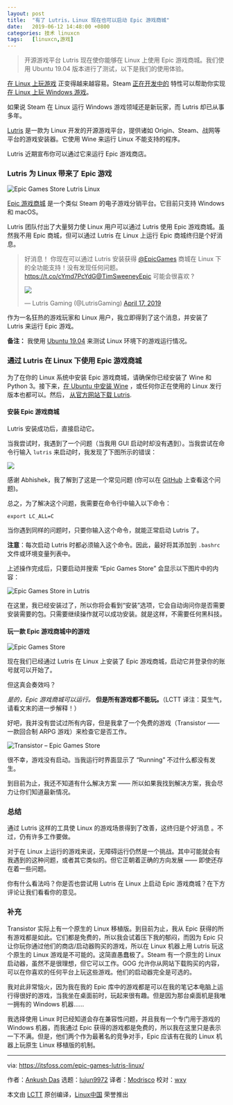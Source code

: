 ```yaml
---
layout: post
title:	"有了 Lutris，Linux 现在也可以启动 Epic 游戏商城"
date:	2019-06-12 14:48:00 +0800 
categories:	技术 linuxcn 
tags:	[linuxcn,游戏]
---
```




> 
> 开源游戏平台 Lutris 现在使你能够在 Linux 上使用 Epic 游戏商城。我们使用 Ubuntu 19.04 版本进行了测试，以下是我们的使用体验。
> 
> 
> 


[在 Linux 上玩游戏](/article-7316-1.html) 正变得越来越容易。Steam [正在开发中的](/article-10054-1.html) 特性可以帮助你实现 [在 Linux 上玩 Windows 游戏](/article-10061-1.html)。


如果说 Steam 在 Linux 运行 Windows 游戏领域还是新玩家，而 Lutris 却已从事多年。


[Lutris](https://lutris.net/) 是一款为 Linux 开发的开源游戏平台，提供诸如 Origin、Steam、战网等平台的游戏安装器。它使用 Wine 来运行 Linux 不能支持的程序。


Lutris 近期宣布你可以通过它来运行 Epic 游戏商店。


### Lutris 为 Linux 带来了 Epic 游戏


![Epic Games Store Lutris Linux](/Asserts/Images/album/201906/12/144822lowo6wpyvpkt1chk.png)


[Epic 游戏商城](https://www.epicgames.com/store/en-US/) 是一个类似 Steam 的电子游戏分销平台。它目前只支持 Windows 和 macOS。


Lutris 团队付出了大量努力使 Linux 用户可以通过 Lutris 使用 Epic 游戏商城。虽然我不用 Epic 商城，但可以通过 Lutris 在 Linux 上运行 Epic 商城终归是个好消息。



> 
> 好消息！ 你现在可以通过 Lutris 安装获得 [@EpicGames](https://twitter.com/EpicGames?ref_src=twsrc%5Etfw) 商城在 Linux 下的全功能支持！没有发现任何问题。 <https://t.co/cYmd7PcYdG>[@TimSweeneyEpic](https://twitter.com/TimSweeneyEpic?ref_src=twsrc%5Etfw) 可能会很喜欢 ?
> 
> 
> ![](/Asserts/Images/album/201906/12/144955lg8kcgzboto9b5uo.jpg)
> 
> 
> — Lutris Gaming (@LutrisGaming) [April 17, 2019](https://twitter.com/LutrisGaming/status/1118552969816018948?ref_src=twsrc%5Etfw)
> 
> 
> 


作为一名狂热的游戏玩家和 Linux 用户，我立即得到了这个消息，并安装了 Lutris 来运行 Epic 游戏。


**备注：** 我使用 [Ubuntu 19.04](https://itsfoss.com/ubuntu-19-04-release-features/) 来测试 Linux 环境下的游戏运行情况。


### 通过 Lutris 在 Linux 下使用 Epic 游戏商城


为了在你的 Linux 系统中安装 Epic 游戏商城，请确保你已经安装了 Wine 和 Python 3。接下来，[在 Ubuntu 中安装 Wine](https://itsfoss.com/install-latest-wine/) ，或任何你正在使用的 Linux 发行版本也都可以。然后， [从官方网站下载 Lutris](https://lutris.net/downloads/).


#### 安装 Epic 游戏商城


Lutris 安装成功后，直接启动它。


当我尝试时，我遇到了一个问题（当我用 GUI 启动时却没有遇到）。当我尝试在命令行输入 `lutris` 来启动时，我发现了下图所示的错误：


![](/Asserts/Images/album/201906/12/144828i41a4assjf4ksfux.jpg)


感谢 Abhishek，我了解到了这是一个常见问题 (你可以在 [GitHub](https://github.com/lutris/lutris/issues/660) 上查看这个问题)。


总之，为了解决这个问题，我需要在命令行中输入以下命令：



```
export LC_ALL=C
```

当你遇到同样的问题时，只要你输入这个命令，就能正常启动 Lutris 了。


**注意**：每次启动 Lutris 时都必须输入这个命令。因此，最好将其添加到 `.bashrc` 文件或环境变量列表中。


上述操作完成后，只要启动并搜索 “Epic Games Store” 会显示以下图片中的内容：


![Epic Games Store in Lutris](/Asserts/Images/album/201906/12/144828hq8v8bvzmhc3rfmm.jpg)


在这里，我已经安装过了，所以你将会看到“安装”选项，它会自动询问你是否需要安装需要的包。只需要继续操作就可以成功安装。就是这样，不需要任何黑科技。


#### 玩一款 Epic 游戏商城中的游戏


![Epic Games Store](/Asserts/Images/album/201906/12/144829qvlf75mve77zc7mw.jpg)


现在我们已经通过 Lutris 在 Linux 上安装了 Epic 游戏商城，启动它并登录你的账号就可以开始了。


但这真会奏效吗？


*是的，Epic 游戏商城可以运行。* **但是所有游戏都不能玩。**（LCTT 译注：莫生气，请看文末的进一步解释！）


好吧，我并没有尝试过所有内容，但是我拿了一个免费的游戏（Transistor —— 一款回合制 ARPG 游戏）来检查它是否工作。


![Transistor – Epic Games Store](/Asserts/Images/album/201906/12/144830ljy95yzycg85yvtx.jpg)


很不幸，游戏没有启动。当我运行时界面显示了 “Running” 不过什么都没有发生。


到目前为止，我还不知道有什么解决方案 —— 所以如果我找到解决方案，我会尽力让你们知道最新情况。


### 总结


通过 Lutris 这样的工具使 Linux 的游戏场景得到了改善，这终归是个好消息 。不过，仍有许多工作要做。


对于在 Linux 上运行的游戏来说，无障碍运行仍然是一个挑战。其中可能就会有我遇到的这种问题，或者其它类似的。但它正朝着正确的方向发展 —— 即使还存在着一些问题。


你有什么看法吗？你是否也尝试用 Lutris 在 Linux 上启动 Epic 游戏商城？在下方评论让我们看看你的意见。


### 补充


Transistor 实际上有一个原生的 Linux 移植版。到目前为止，我从 Epic 获得的所有游戏都是如此。它们都是免费的，所以我会试着压下我的郁闷，而因为 Epic 只让你玩你通过他们的商店/启动器购买的游戏，所以在 Linux 机器上用 Lutris 玩这个原生的 Linux 游戏是不可能的。这简直愚蠢极了。Steam 有一个原生的 Linux 启动器，虽然不是很理想，但它可以工作。GOG 允许你从网站下载购买的内容，可以在你喜欢的任何平台上玩这些游戏。他们的启动器完全是可选的。


我对此非常恼火，因为我在我的 Epic 库中的游戏都是可以在我的笔记本电脑上运行得很好的游戏，当我坐在桌面前时，玩起来很有趣。但是因为那台桌面机是我唯一拥有的 Windows 机器……


我选择使用 Linux 时已经知道会存在兼容性问题，并且我有一个专门用于游戏的 Windows 机器，而我通过 Epic 获得的游戏都是免费的，所以我在这里只是表示一下不满。但是，他们两个作为最著名的竞争对手，Epic 应该有在我的 Linux 机器上玩原生 Linux 移植版的机制。




---


via: <https://itsfoss.com/epic-games-lutris-linux/>


作者：[Ankush Das](https://itsfoss.com/author/ankush/) 选题：[lujun9972](https://github.com/lujun9972) 译者：[Modrisco](https://github.com/Modrisco) 校对：[wxy](https://github.com/wxy)


本文由 [LCTT](https://github.com/LCTT/TranslateProject) 原创编译，[Linux中国](https://linux.cn/) 荣誉推出
